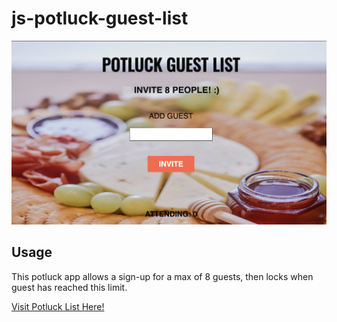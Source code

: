# js-potluck-guest-list

 ![Pot Luck Guest List](img/cheese-board.png)


## Usage
This potluck app allows a sign-up for a max of 8 guests, then locks when guest has reached this limit.

<a href="https://lee77carter.github.io/js-potluck-guest-list/">Visit Potluck List Here!</a>     